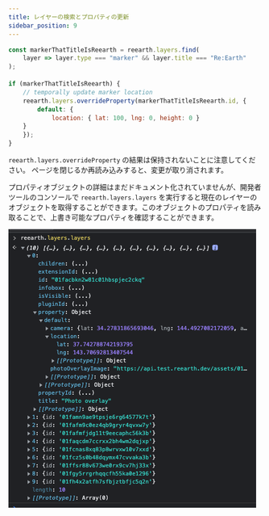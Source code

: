```yaml
---
title: レイヤーの検索とプロパティの更新
sidebar_position: 9
---
```


```js
const markerThatTitleIsReearth = reearth.layers.find(
	layer => layer.type === "marker" && layer.title === "Re:Earth"
);

if (markerThatTitleIsReearth) {
	// temporally update marker location
	reearth.layers.overrideProperty(markerThatTitleIsReearth.id, {
		default: {
			location: { lat: 100, lng: 0, height: 0 }
    }
	});
}
```

`reearth.layers.overrideProperty` の結果は保持されないことに注意してください。
ページを閉じるか再読み込みすると、変更が取り消されます。

プロパティオブジェクトの詳細はまだドキュメント化されていませんが、開発者ツールのコンソールで `reearth.layers.layers` を実行すると現在のレイヤーのオブジェクトを取得することができます。このオブジェクトのプロパティを読み取ることで、上書き可能なプロパティを確認することができます。


![properties](./img/properties.png)
